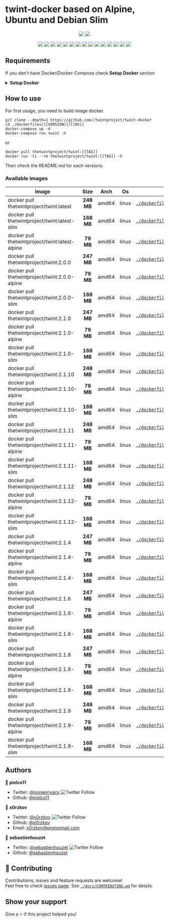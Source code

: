 # twint-docker based on Alpine, Ubuntu and Debian Slim

<p align="center">
    <a href="https://travis-ci.com//twintproject/twint-docker"><img src="https://img.shields.io/travis/com//twintproject/twint-docker.svg" /></a>
    <a href="https://cloud.drone.io//twintproject/twint-docker"><img src="https://cloud.drone.io/api/badges//twintproject/twint-docker/status.svg?ref=refs/heads/master" /></a>
</p>

<p align="center">
    <a href="https://github.com//twintproject/twint-docker" alt="github all releases"><img src="https://img.shields.io/github/downloads//twintproject/twint-docker/total.svg" /></a>
    <a href="https://github.com//twintproject/twint-docker" alt="github latest release"><img src="https://img.shields.io/github/downloads//twintproject/twint-docker/latest/total.svg" /></a>
    <a href="https://github.com//twintproject/twint-docker" alt="github tag"><img src="https://img.shields.io/github/tag//twintproject/twint-docker.svg" /></a>
    <a href="https://github.com//twintproject/twint-docker" alt="github release"><img src="https://img.shields.io/github/release//twintproject/twint-docker.svg" /></a>
    <a href="https://github.com//twintproject/twint-docker" alt="github pre release"><img src="https://img.shields.io/github/release//twintproject/twint-docker/all.svg" /></a>
    <a href="https://github.com//twintproject/twint-docker" alt="github fork"><img src="https://img.shields.io/github/forks//twintproject/twint-docker.svg?style=social&label=Fork" /></a>
    <a href="https://github.com//twintproject/twint-docker" alt="github stars"><img src="https://img.shields.io/github/stars//twintproject/twint-docker.svg?style=social&label=Star" /></a>
    <a href="https://github.com/twintproject/twint-docker" alt="github watchers"><img src="https://img.shields.io/github/watchers//twintproject/twint-docker.svg?style=social&label=Watch" /></a>
    <a href="https://github.com//twintproject/twint-docker" alt="github open issues"><img src="https://img.shields.io/github/issues//twintproject/twint-docker.svg" /></a>
    <a href="https://github.com//twintproject/twint-docker" alt="github closed issues"><img src="https://img.shields.io/github/issues-closed//twintproject/twint-docker.svg" /></a>
    <a href="https://github.com//twintproject/twint-docker" alt="github open pr"><img src="https://img.shields.io/github/issues-pr//twintproject/twint-docker.svg" /></a>
    <a href="https://github.com//twintproject/twint-docker" alt="github closed pr"><img src="https://img.shields.io/github/issues-pr-closed//twintproject/twint-docker.svg" /></a>
    <a href="https://github.com//twintproject/twint-docker" alt="github contributors"><img src="https://img.shields.io/github/contributors//twintproject/twint-docker.svg" /></a>
    <a href="https://github.com//twintproject/twint-docker" alt="github license"><img src="https://img.shields.io/github/license//twintproject/twint-docker.svg" /></a>
    <a href="https://travis-ci.com/twintproject/twint-docker" alt="travis badge"><img src="https://img.shields.io/travis//twintproject/twint-docker.svg" /></a>
</p>

## Requirements
If you don't have Docker/Docker-Compose check **Setup Docker** section

<details>
<summary><b>Setup Docker</b></summary>
<p>

## Docker
macOS: <a href="https://docs.docker.com/docker-for-mac/install/"> https://docs.docker.com/docker-for-mac/install/ </a>

linux: <a href="https://docs.docker.com/install/linux/docker-ce/ubuntu/"> https://docs.docker.com/install/linux/docker-ce/ubuntu/ </a>

## Docker Compose

linux: <a href="https://docs.docker.com/compose/install/"> https://docs.docker.com/compose/install/ </a>
</p>
</details>

## How to use

For first usage, you need to build image docker.

```shell
git clone --depth=1 https://github.com//twintproject/twint-docker
cd ./dockerfiles/[[VERSION]]/[[OS]]
docker-compose up -d
docker-compose run twint -h
```

or 

```
docker pull thetwintproject/twint:[[TAG]]
docker run -ti --rm thetwintproject/twint:[[TAG]] -h
```

Then check the README.md for each versions.

### Available images
| Image   |      Size      |  Arch |  Os |  Link |
|----------|:-------------:|------|------|------|
| docker pull thetwintproject/twint:latest|**248 MB**|amd64|linux|[`./dockerfiles/latest`](https://github.com//twintproject/twint-docker/tree/master/dockerfiles/latest/)|
| docker pull thetwintproject/twint:latest-slim|**168 MB**|amd64|linux|[`./dockerfiles/latest/slim`](https://github.com//twintproject/twint-docker/tree/master/dockerfiles/latest/slim/)|
| docker pull thetwintproject/twint:latest-alpine|**79 MB**|amd64|linux|[`./dockerfiles/latest/alpine`](https://github.com//twintproject/twint-docker/tree/master/dockerfiles/latest/alpine/)|
| docker pull thetwintproject/twint:2.0.0|**247 MB**|amd64|linux|[`./dockerfiles/2.0.0`](https://github.com//twintproject/twint-docker/tree/master/dockerfiles/2.0.0/)|
| docker pull thetwintproject/twint:2.0.0-alpine|**79 MB**|amd64|linux|[`./dockerfiles/2.0.0/alpine`](https://github.com//twintproject/twint-docker/tree/master/dockerfiles/2.0.0/alpine/)|
| docker pull thetwintproject/twint:2.0.0-slim|**168 MB**|amd64|linux|[`./dockerfiles/2.0.0/slim`](https://github.com//twintproject/twint-docker/tree/master/dockerfiles/2.0.0/slim/)|
| docker pull thetwintproject/twint:2.1.0|**247 MB**|amd64|linux|[`./dockerfiles/2.1.0`](https://github.com//twintproject/twint-docker/tree/master/dockerfiles/2.1.0/)|
| docker pull thetwintproject/twint:2.1.0-alpine|**79 MB**|amd64|linux|[`./dockerfiles/2.1.0/alpine`](https://github.com//twintproject/twint-docker/tree/master/dockerfiles/2.1.0/alpine/)|
| docker pull thetwintproject/twint:2.1.0-slim|**168 MB**|amd64|linux|[`./dockerfiles/2.1.0/slim`](https://github.com//twintproject/twint-docker/tree/master/dockerfiles/2.1.0/slim/)|
| docker pull thetwintproject/twint:2.1.10|**248 MB**|amd64|linux|[`./dockerfiles/2.1.10`](https://github.com//twintproject/twint-docker/tree/master/dockerfiles/2.1.10/)|
| docker pull thetwintproject/twint:2.1.10-alpine|**79 MB**|amd64|linux|[`./dockerfiles/2.1.10/alpine`](https://github.com//twintproject/twint-docker/tree/master/dockerfiles/2.1.10/alpine/)|
| docker pull thetwintproject/twint:2.1.10-slim|**168 MB**|amd64|linux|[`./dockerfiles/2.1.10/slim`](https://github.com//twintproject/twint-docker/tree/master/dockerfiles/2.1.10/slim/)|
| docker pull thetwintproject/twint:2.1.11|**248 MB**|amd64|linux|[`./dockerfiles/2.1.11`](https://github.com//twintproject/twint-docker/tree/master/dockerfiles/2.1.11/)|
| docker pull thetwintproject/twint:2.1.11-alpine|**79 MB**|amd64|linux|[`./dockerfiles/2.1.11/alpine`](https://github.com//twintproject/twint-docker/tree/master/dockerfiles/2.1.11/alpine/)|
| docker pull thetwintproject/twint:2.1.11-slim|**168 MB**|amd64|linux|[`./dockerfiles/2.1.11/slim`](https://github.com//twintproject/twint-docker/tree/master/dockerfiles/2.1.11/slim/)|
| docker pull thetwintproject/twint:2.1.12|**248 MB**|amd64|linux|[`./dockerfiles/2.1.12`](https://github.com//twintproject/twint-docker/tree/master/dockerfiles/2.1.12/)|
| docker pull thetwintproject/twint:2.1.12-alpine|**79 MB**|amd64|linux|[`./dockerfiles/2.1.12/alpine`](https://github.com//twintproject/twint-docker/tree/master/dockerfiles/2.1.12/alpine/)|
| docker pull thetwintproject/twint:2.1.12-slim|**168 MB**|amd64|linux|[`./dockerfiles/2.1.12/slim`](https://github.com//twintproject/twint-docker/tree/master/dockerfiles/2.1.12/slim/)|
| docker pull thetwintproject/twint:2.1.4|**247 MB**|amd64|linux|[`./dockerfiles/2.1.4`](https://github.com//twintproject/twint-docker/tree/master/dockerfiles/2.1.4/)|
| docker pull thetwintproject/twint:2.1.4-alpine|**79 MB**|amd64|linux|[`./dockerfiles/2.1.4/alpine`](https://github.com//twintproject/twint-docker/tree/master/dockerfiles/2.1.4/alpine/)|
| docker pull thetwintproject/twint:2.1.4-slim|**168 MB**|amd64|linux|[`./dockerfiles/2.1.4/slim`](https://github.com//twintproject/twint-docker/tree/master/dockerfiles/2.1.4/slim/)|
| docker pull thetwintproject/twint:2.1.6|**247 MB**|amd64|linux|[`./dockerfiles/2.1.6`](https://github.com//twintproject/twint-docker/tree/master/dockerfiles/2.1.6/)|
| docker pull thetwintproject/twint:2.1.6-alpine|**79 MB**|amd64|linux|[`./dockerfiles/2.1.6/alpine`](https://github.com//twintproject/twint-docker/tree/master/dockerfiles/2.1.6/alpine/)|
| docker pull thetwintproject/twint:2.1.6-slim|**168 MB**|amd64|linux|[`./dockerfiles/2.1.6/slim`](https://github.com//twintproject/twint-docker/tree/master/dockerfiles/2.1.6/slim/)|
| docker pull thetwintproject/twint:2.1.8|**247 MB**|amd64|linux|[`./dockerfiles/2.1.8`](https://github.com//twintproject/twint-docker/tree/master/dockerfiles/2.1.8/)|
| docker pull thetwintproject/twint:2.1.8-alpine|**79 MB**|amd64|linux|[`./dockerfiles/2.1.8/alpine`](https://github.com//twintproject/twint-docker/tree/master/dockerfiles/2.1.8/alpine/)|
| docker pull thetwintproject/twint:2.1.8-slim|**168 MB**|amd64|linux|[`./dockerfiles/2.1.8/slim`](https://github.com//twintproject/twint-docker/tree/master/dockerfiles/2.1.8/slim/)|
| docker pull thetwintproject/twint:2.1.9|**248 MB**|amd64|linux|[`./dockerfiles/2.1.9`](https://github.com//twintproject/twint-docker/tree/master/dockerfiles/2.1.9/)|
| docker pull thetwintproject/twint:2.1.9-alpine|**79 MB**|amd64|linux|[`./dockerfiles/2.1.9/alpine`](https://github.com//twintproject/twint-docker/tree/master/dockerfiles/2.1.9/alpine/)|
| docker pull thetwintproject/twint:2.1.9-slim|**168 MB**|amd64|linux|[`./dockerfiles/2.1.9/slim`](https://github.com//twintproject/twint-docker/tree/master/dockerfiles/2.1.9/slim/)|


## Authors

👤 **pielco11**
* Twitter: [@noneprivacy](https://twitter.com/noneprivacy) ![Twitter Follow](https://img.shields.io/twitter/follow/noneprivacy?label=Follow&style=social)
* Github: [@pielco11](https://github.com/pielco11)


👤 **x0rzkov**
* Twitter: [@x0rzkov](https://twitter.com/x0rzkov) ![Twitter Follow](https://img.shields.io/twitter/follow/x0rzkov?label=Follow&style=social)
* Github: [@x0rzkov](https://github.com/x0rzkov)
* Email: x0rzkov@protonmail.com

👤 **sebastienhouzet**
* Twitter: [@sebastienhouzet](https://twitter.com/sebastienhouzet) ![Twitter Follow](https://img.shields.io/twitter/follow/sebastienhouzet?label=Follow&style=social)
* Github: [@sebastienhouzet](https://github.com/sebastienhouzet)



## 🤝 Contributing

Contributions, issues and feature requests are welcome!<br />Feel free to check [issues page](https://github.com//twintproject/twint-docker/issues).
See [`./docs/CONTRIBUTING.md`](https://github.com//twintproject/twint-docker/tree/master/docs/CONTRIBUTING.md) for details.

## Show your support

Give a ⭐️ if this project helped you!

